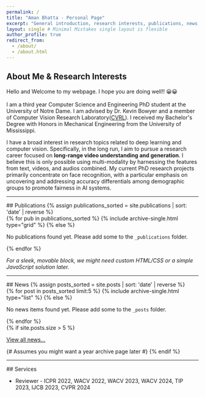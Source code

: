 ```yaml
---
permalink: /
title: "Aman Bhatta - Personal Page"
excerpt: "General introduction, research interests, publications, news, and services of Aman Bhatta."
layout: single # Minimal Mistakes single layout is flexible
author_profile: true
redirect_from:
  - /about/
  - /about.html
---
```


## About Me & Research Interests
Hello and Welcome to my webpage. I hope you are doing well!! 😀😀 <br><br>
I am a third year Computer Science and Engineering PhD student at the University of Notre Dame. I am advised by Dr. Kevin Bowyer and a member of Computer Vision Research Laboratory([CVRL](https://cvrl.nd.edu/)). I received my Bachelor's Degree with Honors in Mechanical Engineering from the University of Mississippi. 

I have a broad interest in research topics related to deep learning and computer vision. Specifically, in the long run, I aim to pursue a research career focused on **long-range video understanding and generation**. I believe this is only possible using multi-modality by harnessing the features from text, videos, and audios combined. My current PhD research projects primarily concentrate on face recognition, with a particular emphasis on uncovering and addressing accuracy differentials among demographic groups to promote fairness in AI systems.

---
<section id="publications">
  ## Publications
  {% assign publications_sorted = site.publications | sort: 'date' | reverse %}
  <div class="entries-grid">
    {% for pub in publications_sorted %}
      {% include archive-single.html type="grid" %}
    {% else %}
      <p>No publications found yet. Please add some to the <code>_publications</code> folder.</p>
    {% endfor %}
  </div>
  <p><em>For a sleek, movable block, we might need custom HTML/CSS or a simple JavaScript solution later.</em></p>
</section>

---
<section id="news">
  ## News
  {% assign posts_sorted = site.posts | sort: 'date' | reverse %}
  <div class="entries-list">
    {% for post in posts_sorted limit:5 %}
      {% include archive-single.html type="list" %}
    {% else %}
      <p>No news items found yet. Please add some to the <code>_posts</code> folder.</p>
    {% endfor %}
  </div>
  {% if site.posts.size > 5 %}
    <p><a href="/year-archive/">View all news...</a></p> {# Assumes you might want a year archive page later #}
  {% endif %}
</section>

---
<section id="services">
  ## Services
  <ul>
    <li>Reviewer - ICPR 2022, WACV 2022, WACV 2023, WACV 2024, TIP 2023, IJCB 2023, CVPR 2024</li>
    <!-- Add other services here as <li> elements -->
    <!-- Example: <li><i class="fas fa-chalkboard-teacher"></i> Mentored students for X program (2023)</li> -->
  </ul>
</section>

